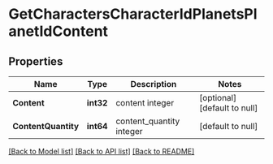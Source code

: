 # GetCharactersCharacterIdPlanetsPlanetIdContent

## Properties
Name | Type | Description | Notes
------------ | ------------- | ------------- | -------------
**Content** | **int32** | content integer | [optional] [default to null]
**ContentQuantity** | **int64** | content_quantity integer | [default to null]

[[Back to Model list]](../README.md#documentation-for-models) [[Back to API list]](../README.md#documentation-for-api-endpoints) [[Back to README]](../README.md)


